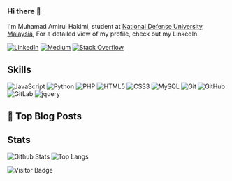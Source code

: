 
### Hi there 👋

I'm Muhamad Amirul Hakimi, student at [National Defense University Malaysia](https://www.upnm.edu.my/), For a detailed view of my profile, check out my LinkedIn.

[![LinkedIn](https://img.shields.io/badge/linkedin-%230077B5.svg?style=for-the-badge&logo=linkedin&logoColor=white)](-)
[![Medium](https://img.shields.io/badge/Medium-12100E?style=for-the-badge&logo=medium&logoColor=white)](-)
[![Stack Overflow](https://img.shields.io/badge/-Stackoverflow-FE7A16?style=for-the-badge&logo=stack-overflow&logoColor=white)](-)

## Skills

![JavaScript](https://img.shields.io/badge/-JavaScript-black?style=for-the-badge&logo=javascript)
![Python](https://img.shields.io/badge/-Python-black?style=for-the-badge&logo=Python)
![PHP](https://img.shields.io/badge/-Php-black?style=for-the-badge&logo=Php)
![HTML5](https://img.shields.io/badge/-HTML5-E34F26?style=for-the-badge&logo=html5&logoColor=white)
![CSS3](https://img.shields.io/badge/-CSS3-1572B6?style=for-the-badge&logo=css3)
![MySQL](https://img.shields.io/badge/-MySQL-black?style=for-the-badge&logo=mysql)
![Git](https://img.shields.io/badge/-Git-black?style=for-the-badge&logo=git)
![GitHub](https://img.shields.io/badge/-GitHub-181717?style=for-the-badge&logo=github)
![GitLab](https://img.shields.io/badge/-GitLab-FCA121?style=for-the-badge&logo=gitlab)
![jquery](https://img.shields.io/badge/jQuery-0769AD?style=for-the-badge&logo=jquery&logoColor=white)
<!-- ![next](https://img.shields.io/badge/Next-000000?style=for-the-badge&logo=nextdotjs&logoColor=FFFFFF)-->
<!-- ![react](https://img.shields.io/badge/React-20232A?style=for-the-badge&logo=react&logoColor=61DAFB)-->
<!-- ![redux](https://img.shields.io/badge/Redux-593D88?style=for-the-badge&logo=redux&logoColor=white)-->
<!-- ![react-router](https://img.shields.io/badge/React_Router-CA4245?style=for-the-badge&logo=react-router&logoColor=white)-->
<!-- ![material-ui](https://img.shields.io/badge/Material_UI-0081CB?style=for-the-badge&logo=mui&logoColor=white)-->
<!-- ![pwa](https://img.shields.io/badge/Progressive_Web_App-4285F4?style=for-the-badge&logo=googlechrome&logoColor=white)-->
<!-- ![storybook](https://img.shields.io/badge/storybook-FF4785?style=for-the-badge&logo=storybook&logoColor=white)-->
<!-- ![C++](https://img.shields.io/badge/-C++-00599C?style=for-the-badge&logo=c)-->
<!-- ![typescript](https://img.shields.io/badge/TypeScript-3178C6?style=for-the-badge&logo=typescript&logoColor=white)-->
<!-- ![Nodejs](https://img.shields.io/badge/-Nodejs-black?style=for-the-badge&logo=Node.js)-->
<!-- ![React](https://img.shields.io/badge/-React-black?style=for-the-badge&logo=react)-->
<!-- ![Vue](https://img.shields.io/badge/-Vuejs-black?style=for-the-badge&logo=Vue.js)-->
<!-- ![Bootstrap](https://img.shields.io/badge/-Bootstrap-563D7C?style=for-the-badge&logo=bootstrap)-->
<!-- ![MongoDB](https://img.shields.io/badge/-MongoDB-black?style=for-the-badge&logo=mongodb)-->
<!-- ![Redis](https://img.shields.io/badge/-Redis-black?style=for-the-badge&logo=Redis)-->
<!-- ![PostgreSQL](https://img.shields.io/badge/-PostgreSQL-336791?style=for-the-badge&logo=postgresql)-->
<!-- ![Heroku](https://img.shields.io/badge/-Heroku-430098?style=for-the-badge&logo=heroku)-->
<!-- ![Amazon AWS](https://img.shields.io/badge/Amazon%20AWS-232F3E?style=for-the-badge&logo=amazon-aws)-->
<!-- ![BitBucket](https://img.shields.io/badge/-BitBucket-darkblue?style=for-the-badge&logo=bitbucket)-->

## 📝 Top Blog Posts
<!--
-   [Frontend Testing Techniques](https://medium.com/faun/frontend-testing-techniques-71f1cfebe917)
-   [8 React Open-Source projects to learn and become a React.js Developer](https://medium.com/datadriveninvestor/8-react-open-source-projects-to-learn-and-become-a-react-js-developer-8376107730c4)
-   [Understand NFT in Simple Words](https://medium.com/coinmonks/understand-nft-in-simple-words-2df9ce3fa4fb)
-   [Journey to Become a Blockchain Developer](https://medium.com/coinmonks/journey-to-become-a-blockchain-developer-ae31d062eb3a)
-   [Are we in NFT Bubble?](https://medium.com/coinmonks/are-we-in-nft-bubble-8a763f25b760)
-->
## Stats

![Github Stats](https://github-readme-stats.vercel.app/api?username=mirul577&count_private=true&show_icons=true&include_all_commits=true&theme=prussian&layout=compact)
![Top Langs](https://github-readme-stats.vercel.app/api/top-langs/?username=mirul577&hide=TeX&layout=compact&theme=prussian)

![Visitor Badge](https://visitor-badge.laobi.icu/badge?page_id=mirul577.mirul577)

<!--
**mirul577/mirul577** is a ✨ _special_ ✨ repository because its `README.md` (this file) appears on your GitHub profile.

Here are some ideas to get you started:

- 🔭 I’m currently working on ...
- 🌱 I’m currently learning ...
- 👯 I’m looking to collaborate on ...
- 🤔 I’m looking for help with ...
- 💬 Ask me about ...
- 📫 How to reach me: ...
- 😄 Pronouns: ...
- ⚡ Fun fact: ...
-->
